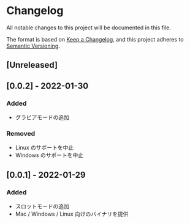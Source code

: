 # Changelog

All notable changes to this project will be documented in this file.

The format is based on [Keep a Changelog](https://keepachangelog.com/en/1.0.0/),
and this project adheres to [Semantic Versioning](https://semver.org/spec/v2.0.0.html).

## [Unreleased]

## [0.0.2] - 2022-01-30

### Added

- グラビアモードの追加

### Removed

- Linux のサポートを中止
- Windows のサポートを中止

## [0.0.1] - 2022-01-29

### Added

- スロットモードの追加
- Mac / Windows / Linux 向けのバイナリを提供
